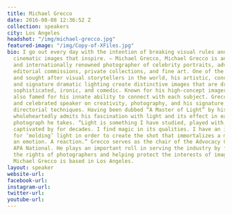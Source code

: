 ```yaml
---
title: Michael Grecco
date: 2016-08-08 12:36:52 Z
collection: speakers
city: Los Angeles
headshot: "/img/michael-grecco.jpg"
featured-image: "/img/Copy-of-XFiles.jpg"
bio: I go out every day with the intention of breaking visual rules and creating evocative,
  cinematic images that inspire. – Michael Grecco, Michael Grecco is an award winning
  and internationally renowned photographer of celebrity portraits, advertising and
  editorial commissions, private collections, and fine art. One of the most respected
  and sought after visual storytellers in the world, his artistic, conceptual vision
  and signature dramatic lighting create distinctive images that are dramatic, evocative,
  sophisticated, ironic, and comedic. Known for his high-concept imagery, Grecco is
  also famed for his innate ability to connect with each subject. Grecco is an expert
  and celebrated speaker on creativity, photography, and his signature lighting and
  directorial techniques. Having been dubbed “A Master of Light” by his peers, Grecco
  wholeheartedly admits his fascination with light and its effect in each and every
  photograph he takes. “Light is something I have studied, played with, and have been
  captivated by for decades. I find magic in its qualities. I have an immense passion
  for ‘molding’ light in order to create the shot that immortalizes a moment and induces
  an emotion. A reaction.” Grecco serves as the chair of the Advocacy Committee for
  APA National. He plays an important roll in serving the industry by fighting for
  the rights of photographers and helping protect the interests of image creators.
  Michael Grecco is based in Los Angeles.
layout: speaker
website-url: 
facebook-url: 
instagram-url: 
twitter-url: 
youtube-url: 
---
```


